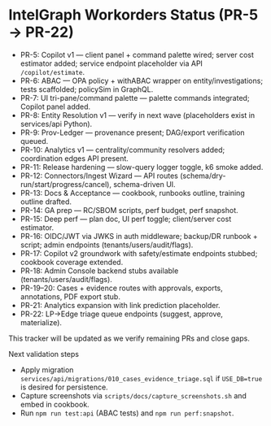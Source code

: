 # IntelGraph Workorders Status (PR-5 → PR-22)

- PR-5: Copilot v1 — client panel + command palette wired; server cost estimator added; service endpoint placeholder via API `/copilot/estimate`.
- PR-6: ABAC — OPA policy + withABAC wrapper on entity/investigations; tests scaffolded; policySim in GraphQL.
- PR-7: UI tri-pane/command palette — palette commands integrated; Copilot panel added.
- PR-8: Entity Resolution v1 — verify in next wave (placeholders exist in services/api Python).
- PR-9: Prov-Ledger — provenance present; DAG/export verification queued.
- PR-10: Analytics v1 — centrality/community resolvers added; coordination edges API present.
- PR-11: Release hardening — slow-query logger toggle, k6 smoke added.
- PR-12: Connectors/Ingest Wizard — API routes (schema/dry-run/start/progress/cancel), schema-driven UI.
- PR-13: Docs & Acceptance — cookbook, runbooks outline, training outline drafted.
- PR-14: GA prep — RC/SBOM scripts, perf budget, perf snapshot.
- PR-15: Deep perf — plan doc, UI perf toggle; client/server cost estimator.
- PR-16: OIDC/JWT via JWKS in auth middleware; backup/DR runbook + script; admin endpoints (tenants/users/audit/flags).
- PR-17: Copilot v2 groundwork with safety/estimate endpoints stubbed; cookbook coverage extended.
- PR-18: Admin Console backend stubs available (tenants/users/audit/flags).
- PR-19–20: Cases + evidence routes with approvals, exports, annotations, PDF export stub.
- PR-21: Analytics expansion with link prediction placeholder.
- PR-22: LP→Edge triage queue endpoints (suggest, approve, materialize).

This tracker will be updated as we verify remaining PRs and close gaps.

Next validation steps
- Apply migration `services/api/migrations/010_cases_evidence_triage.sql` if `USE_DB=true` is desired for persistence.
- Capture screenshots via `scripts/docs/capture_screenshots.sh` and embed in cookbook.
- Run `npm run test:api` (ABAC tests) and `npm run perf:snapshot`.
